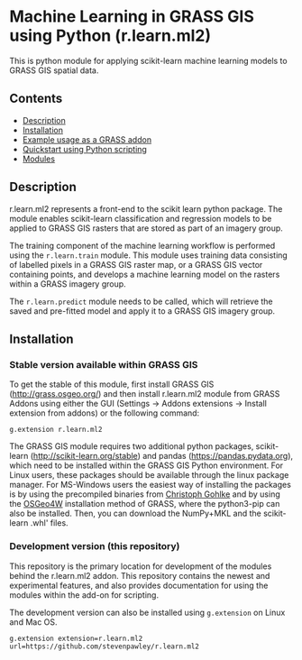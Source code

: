 # Machine Learning in GRASS GIS using Python (r.learn.ml2)

This is python module for applying scikit-learn machine learning models to GRASS GIS spatial data.

## Contents

* [Description](#description)
* [Installation](#installation)
* [Example usage as a GRASS addon](grass_example.md)
* [Quickstart using Python scripting](python_quickstart.md)
* [Modules](modules.md)

## Description

r.learn.ml2 represents a front-end to the scikit learn python package. The module enables scikit-learn classification and regression models to be applied to GRASS GIS rasters that are stored as part of an imagery group.

The training component of the machine learning workflow is performed using the `r.learn.train` module. This module uses training data consisting of labelled pixels in a GRASS GIS raster map, or a GRASS GIS vector containing points, and develops a machine learning model on the rasters within a GRASS imagery group.

The `r.learn.predict` module needs to be called, which will retrieve the saved and pre-fitted model and apply it to a GRASS GIS imagery group.

## Installation

### Stable version available within GRASS GIS

To get the stable of this module, first install GRASS GIS (http://grass.osgeo.org/) and then install r.learn.ml2 module from GRASS Addons using either the GUI (Settings -> Addons extensions -> Install extension from addons) or the following command:

```
g.extension r.learn.ml2
```

The GRASS GIS module requires two additional python packages, scikit-learn (http://scikit-learn.org/stable) and pandas (https://pandas.pydata.org), which need to be installed within the GRASS GIS Python environment. For Linux users, these packages should be available through the linux package manager. For MS-Windows users the easiest way of installing the packages is by using the precompiled binaries from <a href="http://www.lfd.uci.edu/~gohlke/pythonlibs/">Christoph Gohlke</a> and by using the <a href="https://grass.osgeo.org/download/software/ms-windows/">OSGeo4W</a> installation method of GRASS, where the python3-pip can also be installed. Then, you can download the NumPy+MKL and the scikit-learn .whl' files.

### Development version (this repository)

This repository is the primary location for development of the modules behind the r.learn.ml2 addon. This repository contains the newest and experimental features, and also provides documentation for using the modules within the add-on for scripting.

The development version can also be installed using `g.extension` on Linux and Mac OS.

```
g.extension extension=r.learn.ml2 url=https://github.com/stevenpawley/r.learn.ml2
```
